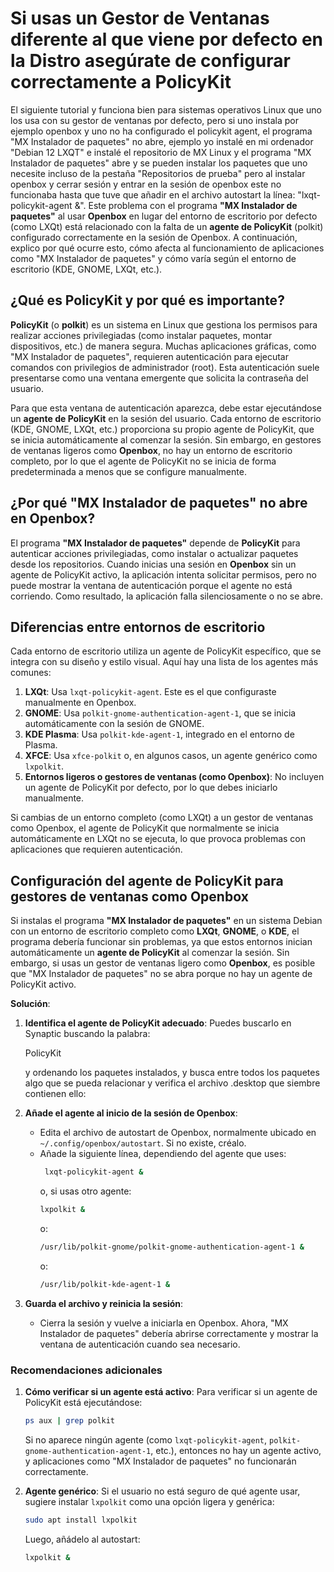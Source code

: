 
# Si usas un Gestor de Ventanas diferente al que viene por defecto en la Distro asegúrate de configurar correctamente a PolicyKit
El siguiente tutorial y funciona bien para sistemas operativos Linux que uno los usa con su gestor de ventanas por defecto, pero si uno instala por ejemplo openbox y uno no ha configurado el policykit agent, el programa "MX Instalador de paquetes" no abre, ejemplo yo instalé en mi ordenador "Debian 12 LXQT" e instalé el repositorio de MX Linux y el programa "MX Instalador de paquetes" abre y se pueden instalar los paquetes que uno necesite incluso de la pestaña "Repositorios de prueba" pero al instalar openbox y cerrar sesión y entrar en la sesión de openbox este no funcionaba hasta que tuve que añadir en el archivo autostart la línea: "lxqt-policykit-agent &". Este problema con el programa **"MX Instalador de paquetes"** al usar **Openbox** en lugar del entorno de escritorio por defecto (como LXQt) está relacionado con la falta de un **agente de PolicyKit** (polkit) configurado correctamente en la sesión de Openbox. A continuación, explico por qué ocurre esto, cómo afecta al funcionamiento de aplicaciones como "MX Instalador de paquetes" y cómo varía según el entorno de escritorio (KDE, GNOME, LXQt, etc.).

## **¿Qué es PolicyKit y por qué es importante?**

**PolicyKit** (o **polkit**) es un sistema en Linux que gestiona los permisos para realizar acciones privilegiadas (como instalar paquetes, montar dispositivos, etc.) de manera segura. Muchas aplicaciones gráficas, como "MX Instalador de paquetes", requieren autenticación para ejecutar comandos con privilegios de administrador (root). Esta autenticación suele presentarse como una ventana emergente que solicita la contraseña del usuario.

Para que esta ventana de autenticación aparezca, debe estar ejecutándose un **agente de PolicyKit** en la sesión del usuario. Cada entorno de escritorio (KDE, GNOME, LXQt, etc.) proporciona su propio agente de PolicyKit, que se inicia automáticamente al comenzar la sesión. Sin embargo, en gestores de ventanas ligeros como **Openbox**, no hay un entorno de escritorio completo, por lo que el agente de PolicyKit no se inicia de forma predeterminada a menos que se configure manualmente.

## **¿Por qué "MX Instalador de paquetes" no abre en Openbox?**

El programa **"MX Instalador de paquetes"** depende de **PolicyKit** para autenticar acciones privilegiadas, como instalar o actualizar paquetes desde los repositorios. Cuando inicias una sesión en **Openbox** sin un agente de PolicyKit activo, la aplicación intenta solicitar permisos, pero no puede mostrar la ventana de autenticación porque el agente no está corriendo. Como resultado, la aplicación falla silenciosamente o no se abre.

## **Diferencias entre entornos de escritorio**

Cada entorno de escritorio utiliza un agente de PolicyKit específico, que se integra con su diseño y estilo visual. Aquí hay una lista de los agentes más comunes:

1. **LXQt**: Usa `lxqt-policykit-agent`. Este es el que configuraste manualmente en Openbox.
2. **GNOME**: Usa `polkit-gnome-authentication-agent-1`, que se inicia automáticamente con la sesión de GNOME.
3. **KDE Plasma**: Usa `polkit-kde-agent-1`, integrado en el entorno de Plasma.
4. **XFCE**: Usa `xfce-polkit` o, en algunos casos, un agente genérico como `lxpolkit`.
5. **Entornos ligeros o gestores de ventanas (como Openbox)**: No incluyen un agente de PolicyKit por defecto, por lo que debes iniciarlo manualmente.

Si cambias de un entorno completo (como LXQt) a un gestor de ventanas como Openbox, el agente de PolicyKit que normalmente se inicia automáticamente en LXQt no se ejecuta, lo que provoca problemas con aplicaciones que requieren autenticación.

## **Configuración del agente de PolicyKit para gestores de ventanas como Openbox**

Si instalas el programa **"MX Instalador de paquetes"** en un sistema Debian con un entorno de escritorio completo como **LXQt**, **GNOME**, o **KDE**, el programa debería funcionar sin problemas, ya que estos entornos inician automáticamente un **agente de PolicyKit** al comenzar la sesión. Sin embargo, si usas un gestor de ventanas ligero como **Openbox**, es posible que "MX Instalador de paquetes" no se abra porque no hay un agente de PolicyKit activo.

**Solución**:

1. **Identifica el agente de PolicyKit adecuado**:
    Puedes buscarlo en Synaptic buscando la palabra:

    PolicyKit

    y ordenando los paquetes instalados, y busca entre todos los paquetes algo que se pueda relacionar y verifica el archivo .desktop que siembre contienen ello:



2. **Añade el agente al inicio de la sesión de Openbox**:
   - Edita el archivo de autostart de Openbox, normalmente ubicado en `~/.config/openbox/autostart`. Si no existe, créalo.
   - Añade la siguiente línea, dependiendo del agente que uses:
     ```bash
      lxqt-policykit-agent &
     ```
     o, si usas otro agente:
     ```bash
     lxpolkit &
     ```
     o:
     ```bash
     /usr/lib/polkit-gnome/polkit-gnome-authentication-agent-1 &
     ```
     o:
     ```bash
     /usr/lib/polkit-kde-agent-1 &
     ```

3. **Guarda el archivo y reinicia la sesión**:
   - Cierra la sesión y vuelve a iniciarla en Openbox. Ahora, "MX Instalador de paquetes" debería abrirse correctamente y mostrar la ventana de autenticación cuando sea necesario.

### **Recomendaciones adicionales**

1. **Cómo verificar si un agente está activo**:
   Para verificar si un agente de PolicyKit está ejecutándose:
   ```bash
   ps aux | grep polkit
   ```
   Si no aparece ningún agente (como `lxqt-policykit-agent`, `polkit-gnome-authentication-agent-1`, etc.), entonces no hay un agente activo, y aplicaciones como "MX Instalador de paquetes" no funcionarán correctamente.

2. **Agente genérico**:
   Si el usuario no está seguro de qué agente usar, sugiere instalar `lxpolkit` como una opción ligera y genérica:
   ```bash
   sudo apt install lxpolkit
   ```
   Luego, añádelo al autostart:
   ```bash
   lxpolkit &
   ```
